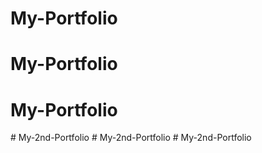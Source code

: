 # My-Portfolio
# My-Portfolio
# My-Portfolio
#   M y - 2 n d - P o r t f o l i o  
 # My-2nd-Portfolio
#   M y - 2 n d - P o r t f o l i o  
 